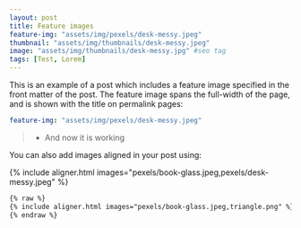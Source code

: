 ```yaml
---
layout: post
title: Feature images
feature-img: "assets/img/pexels/desk-messy.jpeg"
thumbnail: "assets/img/thumbnails/desk-messy.jpeg"
image: "assets/img/thumbnails/desk-messy.jpg" #seo tag
tags: [Test, Lorem]
---
```


This is an example of a post which includes a feature image specified in the front matter of the post. 
The feature image spans the full-width of the page, and is shown with the title on permalink pages:

```yaml
feature-img: "assets/img/pexels/desk-messy.jpeg"
```

>  - And now it is working

You can also add images aligned in your post using:

{% include aligner.html images="pexels/book-glass.jpeg,pexels/desk-messy.jpeg" %}

```html
{% raw %}
{% include aligner.html images="pexels/book-glass.jpeg,triangle.png" %}
{% endraw %}
```
